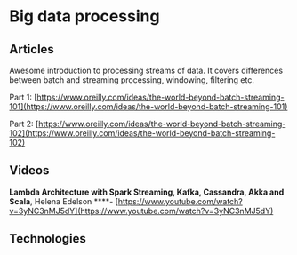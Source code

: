 # Big data processing

## Articles

Awesome introduction to processing streams of data. It covers differences between batch and streaming processing, windowing, filtering etc. 

Part 1: [https://www.oreilly.com/ideas/the-world-beyond-batch-streaming-101](https://www.oreilly.com/ideas/the-world-beyond-batch-streaming-101)

Part 2: [https://www.oreilly.com/ideas/the-world-beyond-batch-streaming-102](https://www.oreilly.com/ideas/the-world-beyond-batch-streaming-102)

## Videos

**Lambda Architecture with Spark Streaming, Kafka, Cassandra, Akka and Scala**, Helena Edelson ****- [https://www.youtube.com/watch?v=3yNC3nMJ5dY](https://www.youtube.com/watch?v=3yNC3nMJ5dY)

## Technologies



